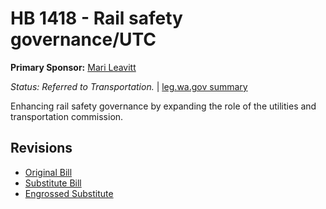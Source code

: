 # HB 1418 - Rail safety governance/UTC
**Primary Sponsor:** [Mari Leavitt](/person/leg/leavitt_ma.md)

*Status: Referred to Transportation.* | [leg.wa.gov summary](https://app.leg.wa.gov/billsummary?BillNumber=1418&Year=2021)

Enhancing rail safety governance by expanding the role of the utilities and transportation commission.

## Revisions
* [Original Bill](1/)
* [Substitute Bill](S/)
* [Engrossed Substitute](S.E/)